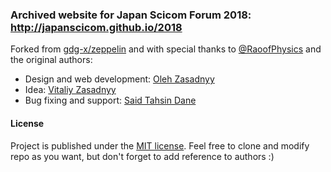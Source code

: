 ### Archived website for Japan Scicom Forum 2018: http://japanscicom.github.io/2018

Forked from [gdg-x/zeppelin](https://github.com/gdg-x/zeppelin) and with special thanks to [@RaoofPhysics](https://github.com/raoofphysics) and the original authors:

* Design and web development: [Oleh Zasadnyy](https://github.com/ozasadnyy)
* Idea: [Vitaliy Zasadnyy](https://github.com/zasadnyy)
* Bug fixing and support: [Said Tahsin Dane](https://github.com/tasomaniac)

#### License
Project is published under the [MIT license](https://github.com/gdg-x/zeppelin/blob/master/LICENSE.txt). Feel free to clone and modify repo as you want, but don't forget to add reference to authors :)
